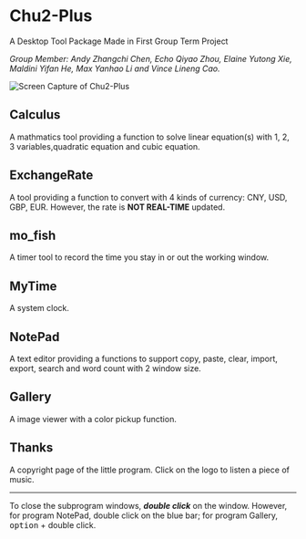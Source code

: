# Chu2-Plus
A Desktop Tool Package Made in First Group Term Project

*Group Member: Andy Zhangchi Chen, Echo Qiyao Zhou, Elaine Yutong Xie, Maldini Yifan He, Max Yanhao Li and Vince Lineng Cao.*

![Screen Capture of Chu2-Plus](https://raw.githubusercontent.com/DigiMal/Chu2-Plus/master/Screen%20Capture.png)

## Calculus
A mathmatics tool providing a function to solve linear equation(s) with 1, 2, 3 variables,quadratic equation and cubic equation.

## ExchangeRate
A tool providing a function to convert with 4 kinds of currency: CNY, USD, GBP, EUR. However, the rate is **NOT REAL-TIME** updated.

## mo_fish
A timer tool to record the time you stay in or out the working window.

## MyTime
A system clock.

## NotePad
A text editor providing a functions to support copy, paste, clear, import, export, search and word count with 2 window size.

## Gallery
A image viewer with a color pickup function.

## Thanks
A copyright page of the little program. Click on the logo to listen a piece of music.

*****
To close the subprogram windows, ***double click*** on the window. However, for program NotePad, double click on the blue bar; for program Gallery, <kbd>option</kbd> + double click.
